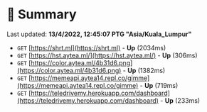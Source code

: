 # 📖 Summary
Last updated: **13/4/2022, 12:45:07 PTG "Asia/Kuala_Lumpur"**

- `GET` [https://shrt.ml](https://shrt.ml) - **Up** (2034ms)
- `GET` [https://hst.aytea.ml/](https://hst.aytea.ml/) - **Up** (306ms)
- `GET` [https://color.aytea.ml/4b31d6.png](https://color.aytea.ml/4b31d6.png) - **Up** (1382ms)
- `GET` [https://memeapi.aytea14.repl.co/gimme](https://memeapi.aytea14.repl.co/gimme) - **Up** (719ms)
- `GET` [https://teledrivemy.herokuapp.com/dashboard](https://teledrivemy.herokuapp.com/dashboard) - **Up** (233ms)
